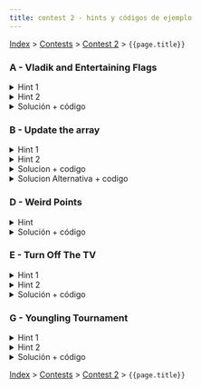 ```yaml
---
title: contest 2 - hints y códigos de ejemplo
---
```


[Index](../index) > [Contests](../contests) > [Contest 2](../contests#contest-2) > ```{{page.title}}```

### A - Vladik and Entertaining Flags
<details> 
  <summary>Hint 1</summary>
  Piensa en una forma de responder la query(L,R) descomponiendo el rango [L,R] en sub-rangos y combinando respuestas precomputadas para dichos sub-rangos.
</details>
<details>
  <summary>Hint 2</summary>
  Supón que tienes la respuesta precomputada para el rango [L,M] y para el rango [M+1, R]. ¿Cómo obtener la respuesta para el rango [L, R]? Notar que las componentes de ambos rangos se fusionan si es que en el punto de contacto entre las columnas M y M+1 hay valores adyacentes iguales. Cualquier componente que no toque la interfaz no se puede fusionar.
</details>
<details> 
  <summary>Solución + código</summary>
  Básicamente usamos ya sea un Sparse Table o un Segment Tree, los rangos los modelamos con un Struct/Class que guarde los índices L y R del rango, un par de arreglos int left[10] e int right[10] que guarden los ids de las componentes a las que pertenecen los valores de las columnas L y R respectivamente, y un contador de la cantidad de componentes del rango. Para fusionar los rangos A = [L, M] y B = [M+1, R], podemos iterar sincronizadamente sobre las columnas M y M+1 y detectar cuando los valores matrix[M][i] == matrix[M+1][i], en cuyo caso las componentes A.right[i] y B.left[i] deben fusionarse (podemos iterar sobre las 4 columnas A.left, A.right, B.left y B.right y actualizar los ids). Usando Sparse Table la complejidad es O(N^2*M*log(M)) por construir el sparse table y O(Q*N^2*log(M)) por responder las queries. <a href="https://github.com/PabloMessina/Competitive-Programming-Material/blob/master/Solved%20problems/Codeforces/811E_VladikAndEntertainingFlags_v2.cpp
">Código de ejemplo</a>
</details>

### B - Update the array

<details>
  <summary>Hint 1</summary>
  ¿Hay alguna manera de rapidamente almacenar la informacion de los updates de manera que al preguntar por la suma acumulada en el rango [0, i], obtengamos el valor final del elemento i-esimo? Si tuvieramos eso podriamos primero almacenar rapidamente la informacion de todos los updates, y luego calcular todas las sumas acumuladas en tiempo lineal.
</details>

<details>
  <summary>Hint 2</summary>
  ¿Que sucede si para un update de la forma (l,r,val), sumamos val a arr[l] y restamos val a arr[r+1]?
</details>

<details>
  <summary>Solucion + codigo</summary>
  Seguir los dos hints anteriores: Para cada update de la forma (l,r,val) hay que sumarle val a arr[l] y restarselo a arr[r+1]. Luego hay que iterar sobre el arreglo calculando las sumas acumuladas. Para cada query i responder la suma acumulada hasta el indice i. Con esto la solucion es O(n+u+q). 
  
  <a href="https://github.com/ProgramacionCompetitivaPUC/IIC2553-2019-2/blob/master/code_samples/contest2/B_UpdateTheArray.cpp">Codigo de ejemplo</a>
</details>

<details>
  <summary>Solucion Alternativa + codigo</summary>
  Otra solucion conceptualmente mas simple (pero menos eficiente) es utilizar un Lazy Segment Tree. Esta estructura de datos permite en tiempo logaritmico realizar updates y consultas en rangos, que son precisamente las operaciones que necesitamos. La solucion es O(n+u*log(n)+q). 
  
  <a href="https://github.com/ProgramacionCompetitivaPUC/IIC2553-2019-2/blob/master/code_samples/contest2/B_UpdateTheArray_lazyST.cpp">Codigo de ejemplo</a>
</details>

### D - Weird Points
<details>

  <summary>Hint</summary>

  Si procesamos los puntos en orden segun su coordenada <strong>x</strong> y los vamos ingresando a una estructura de datos, al procesar un punto <strong>p=(x_i, y_i)</strong> podemos determinar cuantos puntos son dominados por <strong>p</strong> si somos capaces de contar cuantos puntos de los que ya hemos procesado tienen <strong>y &lt;= y_i</strong>. ¿Que estructura nos permite contar esto?

</details>
<details>

  <summary>Solución + código</summary>

  Primero hay que ordenar los puntos segun su coordenada x segun dice el Hint 1. Luego hay varias elecciones de estructuras de datos que nos permite contar cuantos puntos existen menor a un cierto <strong>y_i</strong> de manera eficiente. Lo mas simple es usar una <a href="https://www.geeksforgeeks.org/ordered-set-gnu-c-pbds/">policy based data structure</a>. Con esto la solucion consiste en:
  
  <ol>
    <li>Ordenar los puntos segun su coordenada <strong>x</strong></li>
    <li>Instanciar el <strong>ordered_set</strong> como explica el link anterior, pero para <strong>pair&lt;int,int&gt;</strong>. El primer elemento del par va a ser la coordenada <strong>y</strong> de cada punto, y el segundo elemento es el indice <strong>i</strong> del punto en el arreglo ordenado segun coordenada <strong>x</strong>. Esto es por si hay puntos distintos con la misma coordenada <strong>y</strong>.</li>
    <li>Iterar sobre los puntos segun su coordenada <strong>x</strong>. Para el <strong>i</strong>-esimo punto realizar lo siguiente:
        <ol>
        <li> Ver cuantos elementos en el set son menores a <strong>(y_i,i)</strong>. Sea este numero <strong>d0</strong>.</li>
        <li> Calcular la dominancia del punto <strong>i</strong> como <strong>abs(2*d0 - n + 1)</strong>.</li>
        <li> Si la dominancia del punto <strong>i</strong> es mayor o igual a <strong>k</strong>, es un Wierd Point.</li>
        <li> Ingresar el par <strong>(y_i,i)</strong> al ordered_set.</li>
        </ol>
    </li>
  </ol>

  La solucion es O(n*log(n)).

  <a href="https://github.com/ProgramacionCompetitivaPUC/IIC2553-2019-2/blob/master/code_samples/contest2/D_WeirdPoints.cpp">Codigo de ejemplo</a>

</details>

### E - Turn Off The TV
<details>
  <summary>Hint 1</summary>
  Es más fácil determinar que TVs <strong>no</strong> son redundantes.
</details>

<details>
  <summary>Hint 2</summary>
  Es posible seguir una estrategia similar al problema B del contest 1: crear "eventos" de encendido/apagado de TVs, ordenarlos por tiempo, y de alguna manera determinar en que tiempos hay solo 1 TV funcionando (lo que hace que esa TV no sea redundante).
</details>

<details>
  <summary>Solución + código</summary>
  Por cada tv, crear un evento de encendido en el tiempo <strong>l</strong> y un evento de apagado en el tiempo <strong>r+1</strong>. Ordenar los eventos por tiempo.
  Luego iterar sobre los eventos, manteniendo un <strong>set</strong> con las TVs encendidas actualmente. Cada vez que cambia el tiempo de un evento a otro (es decir, despues de procesar todos los eventos en el tiempo actual <strong>t</strong>), revisar si hay solo una TV encendida actualmente. Si hay solo 1, entonces esa TV no es redundante.

  De esta manera se pueden identificar todas las TVs no redundantes. Elegir una TV que no este en este conjunto si existe, sino imprimir -1.

  La solucion es O(n*log(n)).

  <a href="https://github.com/ProgramacionCompetitivaPUC/IIC2553-2019-2/blob/master/code_samples/contest2/D_WeirdPoints.cpp">Codigo de ejemplo</a>
</details>


### G - Youngling Tournament

<details> 
  <summary>Hint 1</summary>
  Notar que la cantidad de ganadores es a lo más log_2(10^12), esto lo podemos notar si codiciosamente tratamos de generar el caso con mayor cantidad de ganadores, que sería con las fuerzas 1, 1, 2, 4, 8, 16, 32, ...
  Quizás podrías aprovechar eso para encontrar a esos poquitos ganadores.
</details>
<details> 
  <summary>Hint 2</summary>
  En este problema tienes un ranking dinámico, en el cual para un instante dado los jugadores tienen ciertas fuerzas y están rankeados de una cierta manera, y en otro instante algunos jugadores tienen fuerzas distintas y por lo tanto el ranking puede cambiar. Si sólo se tratara de mantener un ranking dinámico, eso se puede hacer fácilmente con un set de C++, o incluso con un ordered_set (policy based data structures de C++). El problema es que además te interesa saber la suma acumulada de las fuerzas de una cierta posición a la izquierda. Sabemos que calcular sumas acumuladas es trivial con fenwick tree o segment tree, ¿pero cómo podemos tener un ranking dinámico a la vez? Hay un trucazo muy ingenioso: si tenemos N jugadores y M updates, podemos suponer que tenemos N+M jugadores, y que en cada instante N jugadores están "activados" y M jugadores están "desactivados", entonces procesar un update se reduce a desactivar la versión obsoleta de un jugador y activar su versión nueva.
</details>
<details> 
  <summary>Solución + código</summary>
  Básicamente ponemos en un mismo arreglo los N jugadores iniciales y los M jugadores "actualizados" (un arreglo de largo N+M). Lo ordenamos de menor a mayor. Las N posiciones originales aparecen con sus fuerzas tal cual, mientras que las M posiciones de las queries inicialmente las "desactivamos" asignándoles fuerza = 0. Luego construimos un fenwick tree (o segment tree) sobre el arreglo. De esta manera, cuando consultamos la fuerza acumulada desde el principio hasta una posición i, las posiciones con fuerza = 0 no alteran la suma acumulada. Dado un estado actual del arreglo y del fenwick tree (segment tree) asociado, podemos contar la cantidad de ganadores usando búsqueda binaria. El primer jugador siempre es ganador, de ahí en adelante podemos considerar al jugador i-ésimo como un ancla y buscar el primer jugador j-ésimo a la derecha (j > i) que su fuerza acumulada hasta su posición sea >= al doble de la fuerza acumulada hasta la posición del ancla. Ese jugador se considera como "candidato" a ser ganador. Para confirmar si es ganador, chequeamos si su fuerza es >= a la fuerza acumulada en la posición j-1. Luego consideramos al jugador j-ésimo como nueva ancla y volvemos a hacer búsqueda binaria hacia la derecha, y así sucesivamente hasta que se nos acaba el arreglo. Cada vez que necesitamos consultar la suma acumulada hasta una cierta posición, podemos usar nuestro fenwick/segment tree. Cuando procesamos un update de fuerza, lo que hacemos es setear fuerza = 0 en la posición anterior del jugador, y setear la nueva fuerza en la posición nueva del jugador (esto requiere que en nuestra implementación recordemos las posiciones de los jugadores). La complejidad de esto es O(M*log(max_fuerza)*log(M+N)^2 + M*log(M+N)). <a href="https://github.com/PabloMessina/Competitive-Programming-Material/blob/master/Solved%20problems/Codeforces/gym_100960G_YounglingTournament.cpp">Código de ejemplo</a>
</details>

<!-- <details> 
  <summary>Hint</summary>   
</details>
<details> 
  <summary>Solución + código</summary>
  <a href="">Código de ejemplo</a>
</details> -->

[Index](../index) > [Contests](../contests) > [Contest 2](../contests#contest-2) > ```{{page.title}}```
